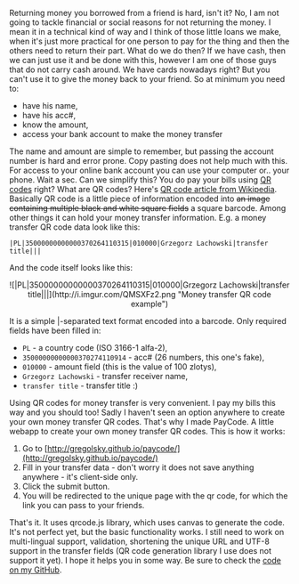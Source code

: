 Returning money you borrowed from a friend is hard, isn't it? No, I am not going to tackle financial or social reasons for not returning the money. I mean it in a technical kind of way and I think of those little loans we make, when it's just more practical for one person to pay for the thing and then the others need to return their part. What do we do then?
If we have cash, then we can just use it and be done with this, however I am one of those guys that do not carry cash around. We have cards nowadays right? But you can't use it to give the money back to your friend. So at minimum you need to:
- have his name,
- have his acc#,
- know the amount,
- access your bank account to make the money transfer

The name and amount are simple to remember, but passing the account number is hard and error prone. Copy pasting does not help much with this. For access to your online bank account you can use your computer or.. your phone. Wait a sec. Can we simplify this? You do pay your bills using [QR codes](https://en.wikipedia.org/wiki/QR_code) right? What are QR codes? Here's [QR code article from Wikipedia](https://en.wikipedia.org/wiki/QR_code). Basically QR code is a little piece of information encoded into ~~an image containing multiple black and white square fields~~ a square barcode. Among other things it can hold your money transfer information. E.g. a money transfer QR code data look like this:

```
|PL|35000000000000370264110315|010000|Grzegorz Lachowski|transfer title|||
```

And the code itself looks like this:

<center>![|PL|35000000000000370264110315|010000|Grzegorz Lachowski|transfer title|||](http://i.imgur.com/QMSXFz2.png "Money transfer QR code example")</center>

It is a simple |-separated text format encoded into a barcode. Only required fields have been filled in:

- `PL` - a country code (ISO 3166-1 alfa-2),
- `35000000000000370274110914` - acc# (26 numbers, this one's fake),
- `010000` - amount field (this is the value of 100 zlotys),
- `Grzegorz Lachowski` - transfer receiver name,
- `transfer title` - transfer title :)

Using QR codes for money transfer is very convenient. I pay my bills this way and you should too! Sadly I haven't seen an option anywhere to create your own money transfer QR codes. That's why I made PayCode. A little webapp to create your own money transfer QR codes. This is how it works:

1. Go to [http://gregolsky.github.io/paycode/](http://gregolsky.github.io/paycode/)
2. Fill in your transfer data - don't worry it does not save anything anywhere - it's client-side only.
3. Click the submit button.
4. You will be redirected to the unique page with the qr code, for which the link you can pass to your friends.

That's it. It uses qrcode.js library, which uses canvas to generate the code. It's not perfect yet, but the basic functionality works. I still need to work on multi-lingual support, validation, shortening the unique URL and UTF-8 support in the transfer fields (QR code generation library I use does not support it yet). I hope it helps you in some way. Be sure to check the [code on my GitHub](https://github.com/gregolsky/paycode).
